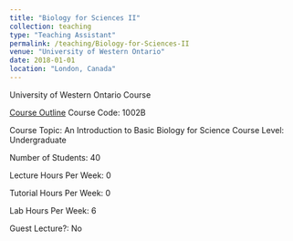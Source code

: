 ```yaml
---
title: "Biology for Sciences II"
collection: teaching
type: "Teaching Assistant"
permalink: /teaching/Biology-for-Sciences-II
venue: "University of Western Ontario"
date: 2018-01-01
location: "London, Canada"
---
```


University of Western Ontario Course

[Course Outline](https://www.uwo.ca/biology/pdf/undergraduate/2020%20Biology%201002B%20Course%20Outline.pdf)
Course Code: 1002B

Course Topic: An Introduction to Basic Biology for Science Course Level: Undergraduate

Number of Students: 40 

Lecture Hours Per Week: 0 

Tutorial Hours Per Week: 0 

Lab Hours Per Week: 6 

Guest Lecture?: No
